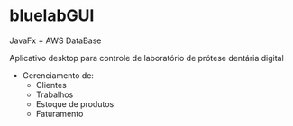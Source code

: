 # bluelabGUI

JavaFx + AWS DataBase

Aplicativo desktop para controle de laboratório de prótese dentária digital
- Gerenciamento de:
  - Clientes
  - Trabalhos
  - Estoque de produtos
  - Faturamento
